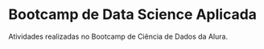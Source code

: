 # Bootcamp de Data Science Aplicada
Atividades realizadas no Bootcamp de Ciência de Dados da Alura.
